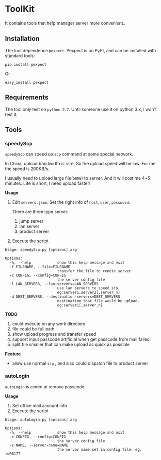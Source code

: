 # ToolKit

It contains tools that help manager server more convenient。

## Installation

The tool dependence `pexpect`. Pexpect is on PyPI, and can be installed with standard tools:


```
pip install pexpect
```

Or

```
easy_install pexpect
```

## Requirements

The tool only test on `python 2.7`. Until someone use it on python 3.x, I won't test it.

## Tools

### speedyScp

`speedyScp` can speed up `scp` command at some special network.

In China, upload bandwidth is rare. So the upload speed will be low. For me the speed is 200KB/s.

I usually need to upload large file(`50MB`) to server. And it will cost me 4~5 minutes. Life is short, I need upload faster!


**Usage**

1. Edit `servers.json`. Set the right info of `host`, `user`, `password`.

    There are three type server.

    1. jump server
    2. lan server
    3. product server

2. Execute the script

```
Usage: speedyScp.py [options] arg

Options:
  -h, --help            show this help message and exit
  -f FILENAME, --file=FILENAME
                        transfer the file to remote server
  -c CONFIG, --config=CONFIG
                        the server config file
  -l LAN_SERVERS, --lan-servers=LAN_SERVERS
                        use lan servers to speed scp,
                        eg:server1,server2[,server_n]
  -d DEST_SERVERS, --destination-servers=DEST_SERVERS
                        destination that file would be upload.
                        eg:server1[,server_n]

```


**TODO**

1. could execute on any work directory
2. file could be full path
3. show upload progress and transfer speed
4. support input passcode artificial when get passcode from mail failed.
5. split file smaller that can make upload as quick as possible

**Feature**

- allow use normal `scp` , and also could dispatch file to product server

### autoLogin

`autoLogin` is aimed at remove passcode.
 
**Usage**
 
 1. Set office mail account info
 2. Execute the script
 
```
Usage: autoLogin.py [options] arg

Options:
  -h, --help            show this help message and exit
  -c CONFIG, --config=CONFIG
                        the server config file
  -s NAME, --server-name=NAME
                        the server name set in config file. eg: tw06177
```


